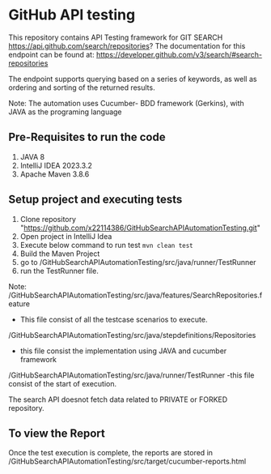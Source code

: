 # GitHub API testing #
This repository contains API Testing framework for GIT SEARCH
https://api.github.com/search/repositories?
The documentation for this endpoint can be found at: https://developer.github.com/v3/search/#search-repositories

The endpoint supports querying based on a series of keywords, as well as ordering and sorting of the returned results.

Note:
The automation uses Cucumber- BDD framework (Gerkins), with JAVA as the programing language

## Pre-Requisites to run the code ##
1. JAVA 8
2. IntelliJ IDEA 2023.3.2
3. Apache Maven 3.8.6

## Setup project and executing tests ##
1. Clone repository "https://github.com/x22114386/GitHubSearchAPIAutomationTesting.git"
2. Open project in IntelliJ Idea
3. Execute below command to run test
`mvn clean test`
4. Build the Maven Project
5. go to /GitHubSearchAPIAutomationTesting/src/java/runner/TestRunner
6. run the TestRunner file.

Note:
/GitHubSearchAPIAutomationTesting/src/java/features/SearchRepositories.feature 
- This file consist of all the testcase scenarios to execute.

/GitHubSearchAPIAutomationTesting/src/java/stepdefinitions/Repositories
- this file consist the implementation using JAVA and cucumber framework

/GitHubSearchAPIAutomationTesting/src/java/runner/TestRunner
-this file consist of the start of execution.

The search API doesnot fetch data related to PRIVATE or FORKED repository.

## To view the Report ##
Once the test execution is complete, the reports are stored in
/GitHubSearchAPIAutomationTesting/src/target/cucumber-reports.html
